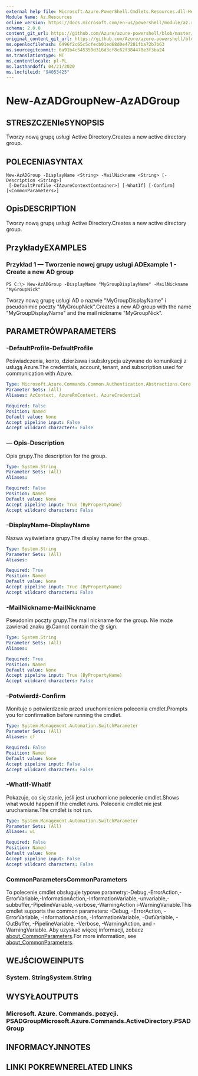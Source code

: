 ```yaml
---
external help file: Microsoft.Azure.PowerShell.Cmdlets.Resources.dll-Help.xml
Module Name: Az.Resources
online version: https://docs.microsoft.com/en-us/powershell/module/az.resources/new-azadgroup
schema: 2.0.0
content_git_url: https://github.com/Azure/azure-powershell/blob/master/src/Resources/Resources/help/New-AzADGroup.md
original_content_git_url: https://github.com/Azure/azure-powershell/blob/master/src/Resources/Resources/help/New-AzADGroup.md
ms.openlocfilehash: 6496f2c65c5cfecb01ed68d0e47281fba72b7b63
ms.sourcegitcommit: 6a91b4c545350d316d3cf8c62f384478e3f3ba24
ms.translationtype: MT
ms.contentlocale: pl-PL
ms.lasthandoff: 04/21/2020
ms.locfileid: "94053425"
---
```

# <span data-ttu-id="9cbec-101">New-AzADGroup</span><span class="sxs-lookup"><span data-stu-id="9cbec-101">New-AzADGroup</span></span>

## <span data-ttu-id="9cbec-102">STRESZCZENIe</span><span class="sxs-lookup"><span data-stu-id="9cbec-102">SYNOPSIS</span></span>
<span data-ttu-id="9cbec-103">Tworzy nową grupę usługi Active Directory.</span><span class="sxs-lookup"><span data-stu-id="9cbec-103">Creates a new active directory group.</span></span>

## <span data-ttu-id="9cbec-104">POLECENIA</span><span class="sxs-lookup"><span data-stu-id="9cbec-104">SYNTAX</span></span>

```
New-AzADGroup -DisplayName <String> -MailNickname <String> [-Description <String>]
 [-DefaultProfile <IAzureContextContainer>] [-WhatIf] [-Confirm] [<CommonParameters>]
```

## <span data-ttu-id="9cbec-105">Opis</span><span class="sxs-lookup"><span data-stu-id="9cbec-105">DESCRIPTION</span></span>
<span data-ttu-id="9cbec-106">Tworzy nową grupę usługi Active Directory.</span><span class="sxs-lookup"><span data-stu-id="9cbec-106">Creates a new active directory group.</span></span>

## <span data-ttu-id="9cbec-107">Przykłady</span><span class="sxs-lookup"><span data-stu-id="9cbec-107">EXAMPLES</span></span>

### <span data-ttu-id="9cbec-108">Przykład 1 — Tworzenie nowej grupy usługi AD</span><span class="sxs-lookup"><span data-stu-id="9cbec-108">Example 1 - Create a new AD group</span></span>

```
PS C:\> New-AzADGroup -DisplayName "MyGroupDisplayName" -MailNickname "MyGroupNick"
```

<span data-ttu-id="9cbec-109">Tworzy nową grupę usługi AD o nazwie "MyGroupDisplayName" i pseudonimie poczty "MyGroupNick".</span><span class="sxs-lookup"><span data-stu-id="9cbec-109">Creates a new AD group with the name "MyGroupDisplayName" and the mail nickname "MyGroupNick".</span></span>

## <span data-ttu-id="9cbec-110">PARAMETRÓW</span><span class="sxs-lookup"><span data-stu-id="9cbec-110">PARAMETERS</span></span>

### <span data-ttu-id="9cbec-111">-DefaultProfile</span><span class="sxs-lookup"><span data-stu-id="9cbec-111">-DefaultProfile</span></span>
<span data-ttu-id="9cbec-112">Poświadczenia, konto, dzierżawa i subskrypcja używane do komunikacji z usługą Azure.</span><span class="sxs-lookup"><span data-stu-id="9cbec-112">The credentials, account, tenant, and subscription used for communication with Azure.</span></span>

```yaml
Type: Microsoft.Azure.Commands.Common.Authentication.Abstractions.Core.IAzureContextContainer
Parameter Sets: (All)
Aliases: AzContext, AzureRmContext, AzureCredential

Required: False
Position: Named
Default value: None
Accept pipeline input: False
Accept wildcard characters: False
```

### <span data-ttu-id="9cbec-113">— Opis</span><span class="sxs-lookup"><span data-stu-id="9cbec-113">-Description</span></span>
<span data-ttu-id="9cbec-114">Opis grupy.</span><span class="sxs-lookup"><span data-stu-id="9cbec-114">The description for the group.</span></span>

```yaml
Type: System.String
Parameter Sets: (All)
Aliases:

Required: False
Position: Named
Default value: None
Accept pipeline input: True (ByPropertyName)
Accept wildcard characters: False
```

### <span data-ttu-id="9cbec-115">-DisplayName</span><span class="sxs-lookup"><span data-stu-id="9cbec-115">-DisplayName</span></span>
<span data-ttu-id="9cbec-116">Nazwa wyświetlana grupy.</span><span class="sxs-lookup"><span data-stu-id="9cbec-116">The display name for the group.</span></span>

```yaml
Type: System.String
Parameter Sets: (All)
Aliases:

Required: True
Position: Named
Default value: None
Accept pipeline input: True (ByPropertyName)
Accept wildcard characters: False
```

### <span data-ttu-id="9cbec-117">-MailNickname</span><span class="sxs-lookup"><span data-stu-id="9cbec-117">-MailNickname</span></span>
<span data-ttu-id="9cbec-118">Pseudonim poczty grupy.</span><span class="sxs-lookup"><span data-stu-id="9cbec-118">The mail nickname for the group.</span></span> <span data-ttu-id="9cbec-119">Nie może zawierać znaku @.</span><span class="sxs-lookup"><span data-stu-id="9cbec-119">Cannot contain the @ sign.</span></span>

```yaml
Type: System.String
Parameter Sets: (All)
Aliases:

Required: True
Position: Named
Default value: None
Accept pipeline input: True (ByPropertyName)
Accept wildcard characters: False
```

### <span data-ttu-id="9cbec-120">-Potwierdź</span><span class="sxs-lookup"><span data-stu-id="9cbec-120">-Confirm</span></span>
<span data-ttu-id="9cbec-121">Monituje o potwierdzenie przed uruchomieniem polecenia cmdlet.</span><span class="sxs-lookup"><span data-stu-id="9cbec-121">Prompts you for confirmation before running the cmdlet.</span></span>

```yaml
Type: System.Management.Automation.SwitchParameter
Parameter Sets: (All)
Aliases: cf

Required: False
Position: Named
Default value: None
Accept pipeline input: False
Accept wildcard characters: False
```

### <span data-ttu-id="9cbec-122">-WhatIf</span><span class="sxs-lookup"><span data-stu-id="9cbec-122">-WhatIf</span></span>
<span data-ttu-id="9cbec-123">Pokazuje, co się stanie, jeśli jest uruchomione polecenie cmdlet.</span><span class="sxs-lookup"><span data-stu-id="9cbec-123">Shows what would happen if the cmdlet runs.</span></span>
<span data-ttu-id="9cbec-124">Polecenie cmdlet nie jest uruchamiane.</span><span class="sxs-lookup"><span data-stu-id="9cbec-124">The cmdlet is not run.</span></span>

```yaml
Type: System.Management.Automation.SwitchParameter
Parameter Sets: (All)
Aliases: wi

Required: False
Position: Named
Default value: None
Accept pipeline input: False
Accept wildcard characters: False
```

### <span data-ttu-id="9cbec-125">CommonParameters</span><span class="sxs-lookup"><span data-stu-id="9cbec-125">CommonParameters</span></span>
<span data-ttu-id="9cbec-126">To polecenie cmdlet obsługuje typowe parametry:-Debug,-ErrorAction,-ErrorVariable,-InformationAction,-InformationVariable,-unvariable,-subbuffer,-PipelineVariable,-verbose,-WarningAction i-WarningVariable.</span><span class="sxs-lookup"><span data-stu-id="9cbec-126">This cmdlet supports the common parameters: -Debug, -ErrorAction, -ErrorVariable, -InformationAction, -InformationVariable, -OutVariable, -OutBuffer, -PipelineVariable, -Verbose, -WarningAction, and -WarningVariable.</span></span> <span data-ttu-id="9cbec-127">Aby uzyskać więcej informacji, zobacz [about_CommonParameters](http://go.microsoft.com/fwlink/?LinkID=113216).</span><span class="sxs-lookup"><span data-stu-id="9cbec-127">For more information, see [about_CommonParameters](http://go.microsoft.com/fwlink/?LinkID=113216).</span></span>

## <span data-ttu-id="9cbec-128">WEJŚCIOWE</span><span class="sxs-lookup"><span data-stu-id="9cbec-128">INPUTS</span></span>

### <span data-ttu-id="9cbec-129">System. String</span><span class="sxs-lookup"><span data-stu-id="9cbec-129">System.String</span></span>

## <span data-ttu-id="9cbec-130">WYSYŁA</span><span class="sxs-lookup"><span data-stu-id="9cbec-130">OUTPUTS</span></span>

### <span data-ttu-id="9cbec-131">Microsoft. Azure. Commands. pozycji. PSADGroup</span><span class="sxs-lookup"><span data-stu-id="9cbec-131">Microsoft.Azure.Commands.ActiveDirectory.PSADGroup</span></span>

## <span data-ttu-id="9cbec-132">INFORMACYJN</span><span class="sxs-lookup"><span data-stu-id="9cbec-132">NOTES</span></span>

## <span data-ttu-id="9cbec-133">LINKI POKREWNE</span><span class="sxs-lookup"><span data-stu-id="9cbec-133">RELATED LINKS</span></span>
